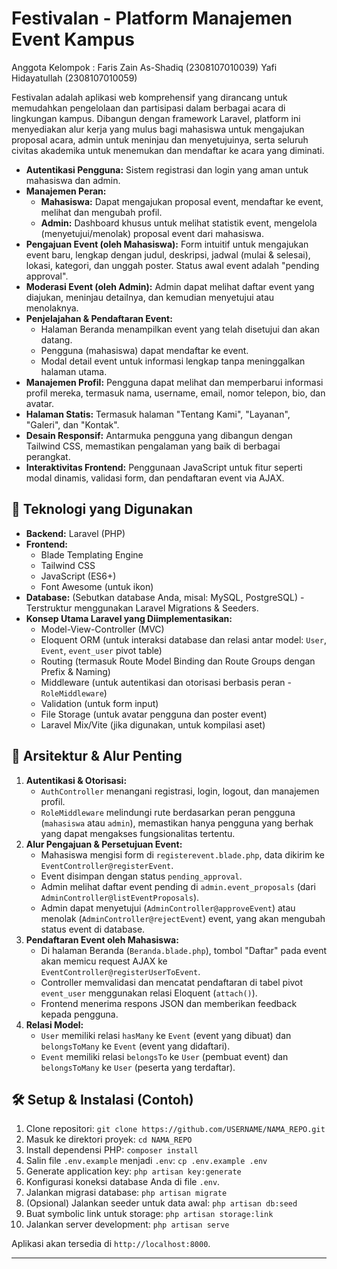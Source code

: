 # Festivalan - Platform Manajemen Event Kampus

Anggota Kelompok : 
Faris Zain As-Shadiq (2308107010039)
Yafi Hidayatullah (2308107010059)

Festivalan adalah aplikasi web komprehensif yang dirancang untuk memudahkan pengelolaan dan partisipasi dalam berbagai acara di lingkungan kampus. Dibangun dengan framework Laravel, platform ini menyediakan alur kerja yang mulus bagi mahasiswa untuk mengajukan proposal acara, admin untuk meninjau dan menyetujuinya, serta seluruh civitas akademika untuk menemukan dan mendaftar ke acara yang diminati.

* **Autentikasi Pengguna:** Sistem registrasi dan login yang aman untuk mahasiswa dan admin.
* **Manajemen Peran:**
    * **Mahasiswa:** Dapat mengajukan proposal event, mendaftar ke event, melihat dan mengubah profil.
    * **Admin:** Dashboard khusus untuk melihat statistik event, mengelola (menyetujui/menolak) proposal event dari mahasiswa.
* **Pengajuan Event (oleh Mahasiswa):** Form intuitif untuk mengajukan event baru, lengkap dengan judul, deskripsi, jadwal (mulai & selesai), lokasi, kategori, dan unggah poster. Status awal event adalah "pending approval".
* **Moderasi Event (oleh Admin):** Admin dapat melihat daftar event yang diajukan, meninjau detailnya, dan kemudian menyetujui atau menolaknya.
* **Penjelajahan & Pendaftaran Event:**
    * Halaman Beranda menampilkan event yang telah disetujui dan akan datang.
    * Pengguna (mahasiswa) dapat mendaftar ke event.
    * Modal detail event untuk informasi lengkap tanpa meninggalkan halaman utama.
* **Manajemen Profil:** Pengguna dapat melihat dan memperbarui informasi profil mereka, termasuk nama, username, email, nomor telepon, bio, dan avatar.
* **Halaman Statis:** Termasuk halaman "Tentang Kami", "Layanan", "Galeri", dan "Kontak".
* **Desain Responsif:** Antarmuka pengguna yang dibangun dengan Tailwind CSS, memastikan pengalaman yang baik di berbagai perangkat.
* **Interaktivitas Frontend:** Penggunaan JavaScript untuk fitur seperti modal dinamis, validasi form, dan pendaftaran event via AJAX.

## 🚀 Teknologi yang Digunakan

* **Backend:** Laravel (PHP)
* **Frontend:**
    * Blade Templating Engine
    * Tailwind CSS
    * JavaScript (ES6+)
    * Font Awesome (untuk ikon)
* **Database:** (Sebutkan database Anda, misal: MySQL, PostgreSQL) - Terstruktur menggunakan Laravel Migrations & Seeders.
* **Konsep Utama Laravel yang Diimplementasikan:**
    * Model-View-Controller (MVC)
    * Eloquent ORM (untuk interaksi database dan relasi antar model: `User`, `Event`, `event_user` pivot table)
    * Routing (termasuk Route Model Binding dan Route Groups dengan Prefix & Naming)
    * Middleware (untuk autentikasi dan otorisasi berbasis peran - `RoleMiddleware`)
    * Validation (untuk form input)
    * File Storage (untuk avatar pengguna dan poster event)
    * Laravel Mix/Vite (jika digunakan, untuk kompilasi aset)

## 🔩 Arsitektur & Alur Penting

1.  **Autentikasi & Otorisasi:**
    * `AuthController` menangani registrasi, login, logout, dan manajemen profil.
    * `RoleMiddleware` melindungi rute berdasarkan peran pengguna (`mahasiswa` atau `admin`), memastikan hanya pengguna yang berhak yang dapat mengakses fungsionalitas tertentu.
2.  **Alur Pengajuan & Persetujuan Event:**
    * Mahasiswa mengisi form di `registerevent.blade.php`, data dikirim ke `EventController@registerEvent`.
    * Event disimpan dengan status `pending_approval`.
    * Admin melihat daftar event pending di `admin.event_proposals` (dari `AdminController@listEventProposals`).
    * Admin dapat menyetujui (`AdminController@approveEvent`) atau menolak (`AdminController@rejectEvent`) event, yang akan mengubah status event di database.
3.  **Pendaftaran Event oleh Mahasiswa:**
    * Di halaman Beranda (`Beranda.blade.php`), tombol "Daftar" pada event akan memicu request AJAX ke `EventController@registerUserToEvent`.
    * Controller memvalidasi dan mencatat pendaftaran di tabel pivot `event_user` menggunakan relasi Eloquent (`attach()`).
    * Frontend menerima respons JSON dan memberikan feedback kepada pengguna.
4.  **Relasi Model:**
    * `User` memiliki relasi `hasMany` ke `Event` (event yang dibuat) dan `belongsToMany` ke `Event` (event yang didaftari).
    * `Event` memiliki relasi `belongsTo` ke `User` (pembuat event) dan `belongsToMany` ke `User` (peserta yang terdaftar).

## 🛠️ Setup & Instalasi (Contoh)

1.  Clone repositori: `git clone https://github.com/USERNAME/NAMA_REPO.git`
2.  Masuk ke direktori proyek: `cd NAMA_REPO`
3.  Install dependensi PHP: `composer install`
4.  Salin file `.env.example` menjadi `.env`: `cp .env.example .env`
5.  Generate application key: `php artisan key:generate`
6.  Konfigurasi koneksi database Anda di file `.env`.
7.  Jalankan migrasi database: `php artisan migrate`
8.  (Opsional) Jalankan seeder untuk data awal: `php artisan db:seed`
9.  Buat symbolic link untuk storage: `php artisan storage:link`
10. Jalankan server development: `php artisan serve`

Aplikasi akan tersedia di `http://localhost:8000`.

---
